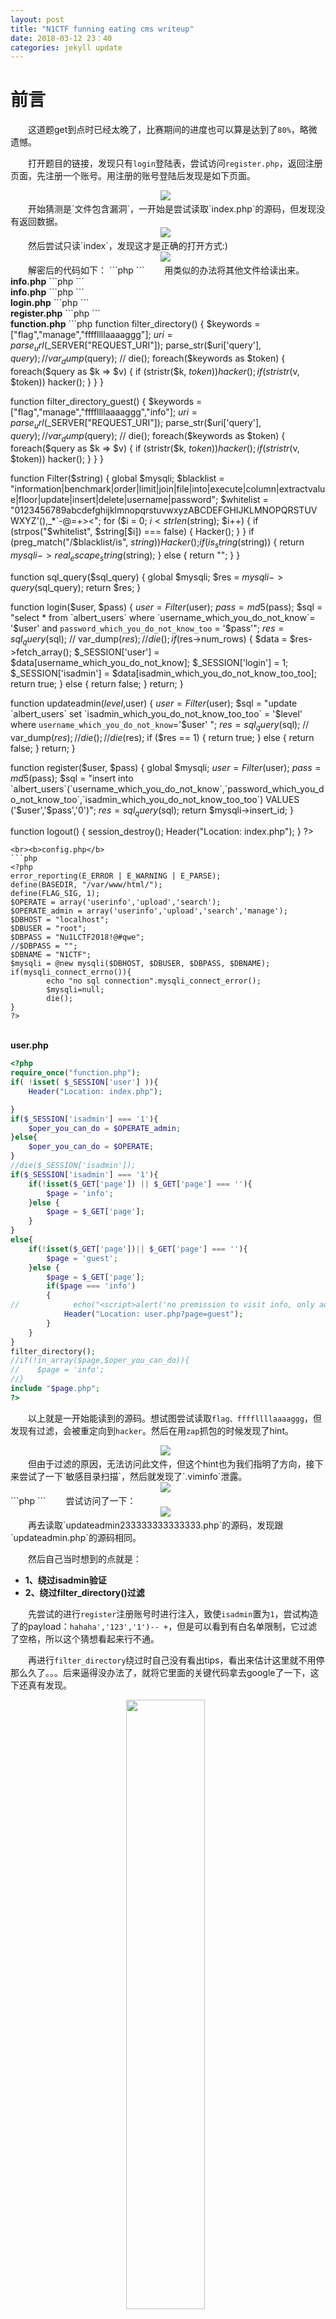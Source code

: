 ```yaml
---
layout: post
title: "N1CTF funning eating cms writeup"
date: 2018-03-12 23：40
categories: jekyll update
---
```


# 前言
&emsp;&emsp;这道题get到点时已经太晚了，比赛期间的进度也可以算是达到了`80%`，略微遗憾。

&emsp;&emsp;打开题目的链接，发现只有`login`登陆表，尝试访问`register.php`，返回注册页面，先注册一个账号。用注册的账号登陆后发现是如下页面。
<div align="center">
    <img src="/images/posts/n1ctf/10.png" >  
</div>
&emsp;&emsp;开始猜测是`文件包含漏洞`，一开始是尝试读取`index.php`的源码，但发现没有返回数据。
<div align="center">
    <img src="/images/posts/n1ctf/11.png" >  
</div>
&emsp;&emsp;然后尝试只读`index`，发现这才是正确的打开方式:)
<div align="center">
    <img src="/images/posts/n1ctf/12.png" >  
</div>
&emsp;&emsp;解密后的代码如下：
```php
<?php
require_once "function.php";
if(isset($_SESSION['login'] )){
    Header("Location: user.php?page=info");
}
else{
    include "templates/index.html";
}
?>
```
&emsp;&emsp;用类似的办法将其他文件给读出来。
<b>info.php</b>
```php
<?php
if (FLAG_SIG != 1){
    die("you can not visit it directly ");
}
include "templates/info.html";
?>
```
<br><b>info.php</b>
```php
<?php
if (FLAG_SIG != 1){
    die("you can not visit it directly ");
}
include "templates/guest.html";
?>
```
<br><b>login.php</b>
```php
<?php
require_once "function.php";
if($_POST['action'] === 'login'){
    if (isset($_POST['username']) and isset($_POST['password'])){
        $user = $_POST['username'];
        $pass = $_POST['password'];
        $res = login($user,$pass);
        if(!$res){
            Header("Location: index.php");
        }else{
            Header("Location: user.php?page=info");
        }
    }
    else{
        Header("Location: error_parameter.php");
    }
}else if($_REQUEST['action'] === 'logout'){
    logout();
}else{
    Header("Location: error_parameter.php");
}
?>
```
<br><b>register.php</b>
```php
<?php
require_once "function.php";
if($_POST['action'] === 'register'){
    if (isset($_POST['username']) and isset($_POST['password'])){
        $user = $_POST['username'];
        $pass = $_POST['password'];
        $res = register($user,$pass);
        if($res){
            Header("Location: index.php");
        }else{
            $errmsg = "Username has been registered!";
        }
    }
    else{
        Header("Location: error_parameter.php");
    }
}
if (!$_SESSION['login']) {
    include "templates/register.html";
} else {
    Header("Location : user.php?page=info");
}
?>
```
<br><b>function.php</b>
```php
<?php
session_start();
require_once "config.php";
function Hacker()
{
    Header("Location: hacker.php");
    die();
}


function filter_directory()
{
    $keywords = ["flag","manage","ffffllllaaaaggg"];
    $uri = parse_url($_SERVER["REQUEST_URI"]);
    parse_str($uri['query'], $query);
//    var_dump($query);
//    die();
    foreach($keywords as $token)
    {
        foreach($query as $k => $v)
        {
            if (stristr($k, $token))
                hacker();
            if (stristr($v, $token))
                hacker();
        }
    }
}

function filter_directory_guest()
{
    $keywords = ["flag","manage","ffffllllaaaaggg","info"];
    $uri = parse_url($_SERVER["REQUEST_URI"]);
    parse_str($uri['query'], $query);
//    var_dump($query);
//    die();
    foreach($keywords as $token)
    {
        foreach($query as $k => $v)
        {
            if (stristr($k, $token))
                hacker();
            if (stristr($v, $token))
                hacker();
        }
    }
}

function Filter($string)
{
    global $mysqli;
    $blacklist = "information|benchmark|order|limit|join|file|into|execute|column|extractvalue|floor|update|insert|delete|username|password";
    $whitelist = "0123456789abcdefghijklmnopqrstuvwxyzABCDEFGHIJKLMNOPQRSTUVWXYZ'(),_*`-@=+><";
    for ($i = 0; $i < strlen($string); $i++) {
        if (strpos("$whitelist", $string[$i]) === false) {
            Hacker();
        }
    }
    if (preg_match("/$blacklist/is", $string)) {
        Hacker();
    }
    if (is_string($string)) {
        return $mysqli->real_escape_string($string);
    } else {
        return "";
    }
}

function sql_query($sql_query)
{
    global $mysqli;
    $res = $mysqli->query($sql_query);
    return $res;
}

function login($user, $pass)
{
    $user = Filter($user);
    $pass = md5($pass);
    $sql = "select * from `albert_users` where `username_which_you_do_not_know`= '$user' and `password_which_you_do_not_know_too` = '$pass'";
    $res = sql_query($sql);
//    var_dump($res);
//    die();
    if ($res->num_rows) {
        $data = $res->fetch_array();
        $_SESSION['user'] = $data[username_which_you_do_not_know];
        $_SESSION['login'] = 1;
        $_SESSION['isadmin'] = $data[isadmin_which_you_do_not_know_too_too];
        return true;
    } else {
        return false;
    }
    return;
}

function updateadmin($level,$user)
{
    $user = Filter($user);
    $sql = "update `albert_users` set `isadmin_which_you_do_not_know_too_too` = '$level' where `username_which_you_do_not_know`='$user' ";
    $res = sql_query($sql);
//    var_dump($res);
//    die();
//    die($res);
    if ($res == 1) {
        return true;
    } else {
        return false;
    }
    return;
}

function register($user, $pass)
{
    global $mysqli;
    $user = Filter($user);
    $pass = md5($pass);
    $sql = "insert into `albert_users`(`username_which_you_do_not_know`,`password_which_you_do_not_know_too`,`isadmin_which_you_do_not_know_too_too`) VALUES ('$user','$pass','0')";
    $res = sql_query($sql);
    return $mysqli->insert_id;
}

function logout()
{
    session_destroy();
    Header("Location: index.php");
}
?>
```
<br><b>config.php</b>
```php
<?php
error_reporting(E_ERROR | E_WARNING | E_PARSE);
define(BASEDIR, "/var/www/html/");
define(FLAG_SIG, 1);
$OPERATE = array('userinfo','upload','search');
$OPERATE_admin = array('userinfo','upload','search','manage');
$DBHOST = "localhost";
$DBUSER = "root";
$DBPASS = "Nu1LCTF2018!@#qwe";
//$DBPASS = "";
$DBNAME = "N1CTF";
$mysqli = @new mysqli($DBHOST, $DBUSER, $DBPASS, $DBNAME);
if(mysqli_connect_errno()){
        echo "no sql connection".mysqli_connect_error();
        $mysqli=null;
        die();
}
?>
```
<br><b>user.php</b>
```php
<?php
require_once("function.php");
if( !isset( $_SESSION['user'] )){
    Header("Location: index.php");

}
if($_SESSION['isadmin'] === '1'){
    $oper_you_can_do = $OPERATE_admin;
}else{
    $oper_you_can_do = $OPERATE;
}
//die($_SESSION['isadmin']);
if($_SESSION['isadmin'] === '1'){
    if(!isset($_GET['page']) || $_GET['page'] === ''){
        $page = 'info';
    }else {
        $page = $_GET['page'];
    }
}
else{
    if(!isset($_GET['page'])|| $_GET['page'] === ''){
        $page = 'guest';
    }else {
        $page = $_GET['page'];
        if($page === 'info')
        {
//            echo("<script>alert('no premission to visit info, only admin can, you are guest')</script>");
            Header("Location: user.php?page=guest");
        }
    }
}
filter_directory();
//if(!in_array($page,$oper_you_can_do)){
//    $page = 'info';
//}
include "$page.php";
?>
```
&emsp;&emsp;以上就是一开始能读到的源码。想试图尝试读取`flag、ffffllllaaaaggg`，但发现有过滤，会被重定向到`hacker`。然后在用`zap`抓包的时候发现了hint。
<div align="center">
    <img src="/images/posts/n1ctf/15.png" >  
</div>
&emsp;&emsp;但由于过滤的原因，无法访问此文件，但这个hint也为我们指明了方向，接下来尝试了一下`敏感目录扫描`，然后就发现了`.viminfo`泄露。
<div align="center">
    <img src="/images/posts/n1ctf/13.png" >  
</div>
```php
<?php
if (FLAG_SIG != 1){
    die("you can not visit it directly ");
}
include "templates/update.html";
?>
```
&emsp;&emsp;尝试访问了一下：
<div align="center">
    <img src="/images/posts/n1ctf/14.png" >  
</div>
&emsp;&emsp;再去读取`updateadmin233333333333333.php`的源码，发现跟`updateadmin.php`的源码相同。

&emsp;&emsp;然后自己当时想到的点就是：
* **1、绕过isadmin验证**
* **2、绕过filter_directory()过滤**

&emsp;&emsp;先尝试的进行`register`注册账号时进行注入，致使`isadmin`置为`1`，尝试构造了的payload：`hahaha','123','1')-- +`，但是可以看到有白名单限制，它过滤了空格，所以这个猜想看起来行不通。

&emsp;&emsp;再进行`filter_directory`绕过时自己没有看出tips，看出来估计这里就不用停那么久了。。。后来逼得没办法了，就将它里面的关键代码拿去google了一下，这下还真有发现。
<div align="center">
    <img src="/images/posts/n1ctf/16.png" width="50%" />  
</div>
&emsp;&emsp;打开后就找到了payload：
>这里用到了 parse_url 函数在解析 url 时存在的 bug，通过：////x.php?key=value 的方式可以使其返回 False。

&emsp;&emsp;拿着这个payload，发现果真有用。
<div align="center">
    <img src="/images/posts/n1ctf/17.png" width="50%" />  
</div>
&emsp;&emsp;读它的源码：
```php
<?php
if (FLAG_SIG != 1){
    die("you can not visit it directly");
}
include "templates/upload2323233333.html";

?>
```
&emsp;&emsp;发现并没有什么有用的信息，接着访问一下。
<div align="center">
    <img src="/images/posts/n1ctf/18.png" />  
</div>
&emsp;&emsp;在读`upllloadddd.php`的源码：
```php
<?php
$allowtype = array("gif","png","jpg");
$size = 10000000;
$path = "./upload_b3bb2cfed6371dfeb2db1dbcceb124d3/";
$filename = $_FILES['file']['name'];
if(is_uploaded_file($_FILES['file']['tmp_name'])){
    if(!move_uploaded_file($_FILES['file']['tmp_name'],$path.$filename)){
        die("error:can not move");
    }
}else{
    die("error:not an upload file！");
}
$newfile = $path.$filename;
echo "file upload success<br />";
echo $filename;
$picdata = system("cat ./upload_b3bb2cfed6371dfeb2db1dbcceb124d3/".$filename." | base64 -w 0");
echo "<img src='data:image/png;base64,".$picdata."'></img>";
if($_FILES['file']['error']>0){
    unlink($newfile);
    die("Upload file error: ");
}
$ext = array_pop(explode(".",$_FILES['file']['name']));
if(!in_array($ext,$allowtype)){
    unlink($newfile);
}
?>
```
&emsp;&emsp;将关键部分的代码`Google一下`，然后又发现了几乎一样的源码。。。
<div align="center">
    <img src="/images/posts/n1ctf/19.png" width="50%" />  
</div>
&emsp;&emsp;他这里的payload是：
<div align="center">
    <img src="/images/posts/n1ctf/20.png" width="50%" />  
</div>
&emsp;&emsp;由于找到此篇文章的时候已经比赛结束了，，拿着它提供的脚本跑了一会却没有按他说预言的生成`php`文件，所以就从`ctftime`上找了一篇writeup照着复现一下。

&emsp;&emsp;因为他执行的是`system()`函数，所以这里可以造成`任意代码执行`漏洞。
<div align="center">
    <img src="/images/posts/n1ctf/21.png" />  
</div>
<div align="center">
    <img src="/images/posts/n1ctf/22.png" height="50%" />  
</div>
&emsp;&emsp;再查看上一级目录：
<div align="center">
    <img src="/images/posts/n1ctf/23.png" height="50%" />  
</div>
<div align="center">
    <img src="/images/posts/n1ctf/24.png" height="50%" />  
</div>
&emsp;&emsp;读取这个文件，发现直接`cat ../flag_233333`不行，`/`被过滤掉了，不过我们可以`cd ..`再读。
<div align="center">
    <img src="/images/posts/n1ctf/25.png" />  
</div>
<div align="center">
    <img src="/images/posts/n1ctf/26.png" />  
</div>
&emsp;&emsp;至此，成功拿到`flag`。这道题自己学到了很多，也意识到了自己的经验还是不足，以后必将勤加练习，当然还是要留意细节跟善用搜索引擎。。。

&emsp;&emsp;希望能在这条路上走远一点:)

## 参考链接
<a href="https://fireshellsecurity.team/n1ctf-funning-eating-cms/">[*]N1CTF 2018 - Funning eating cms</a><br>
<a href="http://seaii-blog.com/index.php/2017/04/26/49.html">[*]Web中的条件竞争漏洞</a><br>
<a href="https://www.anquanke.com/post/id/84837">[*]GeekPwn2016跨次元CTF Writeup</a><br>
<a href="http://sol.logdown.com/posts/2016/07/14/ais3-pre-exam-2016-part-write-up">[*]web</a>